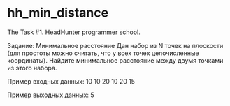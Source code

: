 hh_min_distance
===============

The Task #1. HeadHunter programmer school. 

Задание:
  Минимальное расстояние 
  Дан набор из N точек на плоскости (для простоты можно считать, что у всех точек целочисленные координаты).
  Найдите минимальное расстояние между двумя точками из этого набора. 
   
  Пример входных данных: 
  10 10 
  20 10 
  20 15 
   
  Пример выходных данных: 
  5 
